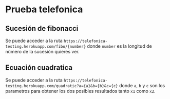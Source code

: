 # Prueba telefonica

## Sucesión de fibonacci

Se puede acceder a la ruta `https://telefonica-testing.herokuapp.com/fibo/{number}` donde `number` es la longitud de número de la sucesión quieres ver.

## Ecuación cuadratica

Se puede acceder a la ruta `https://telefonica-testing.herokuapp.com/quadratic?a={a}&b={b}&c={c}` donde `a`, `b` y `c` son los parametros para obtener los dos posibles resultados tanto `x1` como `x2`.